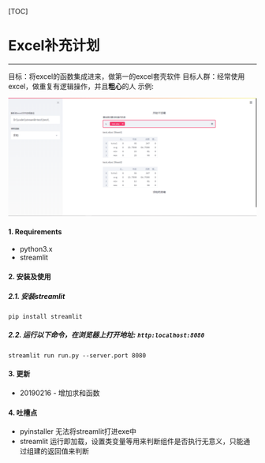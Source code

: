 [TOC]

# Excel补充计划
---------------------
目标：将excel的函数集成进来，做第一的excel套壳软件
目标人群：经常使用excel，做重复有逻辑操作，并且**粗心**的人
示例:

![示例](.\template_20200216192338.png)

#### 1. Requirements
- python3.x
- streamlit

#### 2. 安装及使用
##### 2.1. 安装streamlit
```
pip install streamlit
```

##### 2.2. 运行以下命令，在浏览器上打开地址:  `http:localhost:8080`
```
streamlit run run.py --server.port 8080
```

#### 3. 更新
- 20190216 - 增加求和函数

#### 4. 吐槽点
- pyinstaller 无法将streamlit打进exe中
- streamlit 运行即加载，设置类变量等用来判断组件是否执行无意义，只能通过组建的返回值来判断
